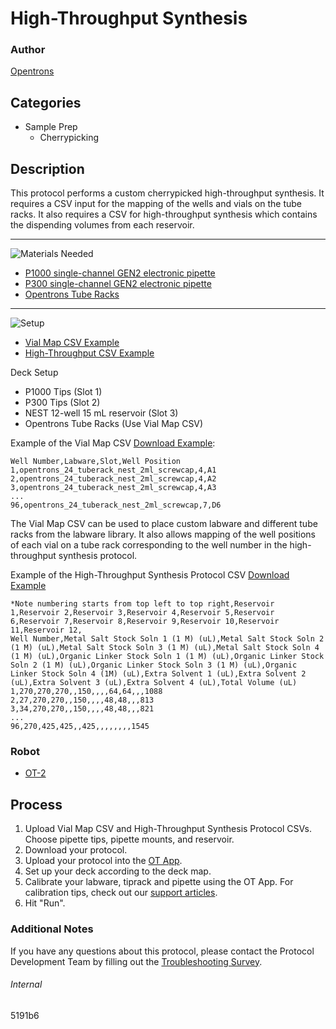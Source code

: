 # High-Throughput Synthesis

### Author
[Opentrons](https://opentrons.com/)

## Categories
* Sample Prep
	* Cherrypicking


## Description
This protocol performs a custom cherrypicked high-throughput synthesis. It requires a CSV input for the mapping of the wells and vials on the tube racks. It also requires a CSV for high-throughput synthesis which contains the dispending volumes from each reservoir.

---

![Materials Needed](https://s3.amazonaws.com/opentrons-protocol-library-website/custom-README-images/001-General+Headings/materials.png)

* [P1000 single-channel GEN2 electronic pipette](https://shop.opentrons.com/collections/ot-2-pipettes/products/single-channel-electronic-pipette)
* [P300 single-channel GEN2 electronic pipette](https://shop.opentrons.com/collections/ot-2-pipettes/products/single-channel-electronic-pipette)
* [Opentrons Tube Racks](https://shop.opentrons.com/collections/racks-and-adapters/products/tube-rack-set-1)

---
![Setup](https://s3.amazonaws.com/opentrons-protocol-library-website/custom-README-images/001-General+Headings/Setup.png)

* [Vial Map CSV Example](https://opentrons-protocol-library-website.s3.amazonaws.com/custom-README-images/5191b6/vial_map.csv)
* [High-Throughput CSV Example](https://opentrons-protocol-library-website.s3.amazonaws.com/custom-README-images/5191b6/htp.csv)

Deck Setup
* P1000 Tips (Slot 1)
* P300 Tips (Slot 2)
* NEST 12-well 15 mL reservoir (Slot 3)
* Opentrons Tube Racks (Use Vial Map CSV)

Example of the Vial Map CSV [Download Example](https://opentrons-protocol-library-website.s3.amazonaws.com/custom-README-images/5191b6/vial_map.csv):
```
Well Number,Labware,Slot,Well Position
1,opentrons_24_tuberack_nest_2ml_screwcap,4,A1
2,opentrons_24_tuberack_nest_2ml_screwcap,4,A2
3,opentrons_24_tuberack_nest_2ml_screwcap,4,A3
...
96,opentrons_24_tuberack_nest_2ml_screwcap,7,D6
```

The Vial Map CSV can be used to place custom labware and different tube racks from the labware library. It also allows mapping of the well positions of each vial on a tube rack corresponding to the well number in the high-throughput synthesis protocol.

Example of the High-Throughput Synthesis Protocol CSV [Download Example](https://opentrons-protocol-library-website.s3.amazonaws.com/custom-README-images/5191b6/htp.csv)
```
*Note numbering starts from top left to top right,Reservoir 1,Reservoir 2,Reservoir 3,Reservoir 4,Reservoir 5,Reservoir 6,Reservoir 7,Reservoir 8,Reservoir 9,Reservoir 10,Reservoir 11,Reservoir 12,
Well Number,Metal Salt Stock Soln 1 (1 M) (uL),Metal Salt Stock Soln 2 (1 M) (uL),Metal Salt Stock Soln 3 (1 M) (uL),Metal Salt Stock Soln 4 (1 M) (uL),Organic Linker Stock Soln 1 (1 M) (uL),Organic Linker Stock Soln 2 (1 M) (uL),Organic Linker Stock Soln 3 (1 M) (uL),Organic Linker Stock Soln 4 (1M) (uL),Extra Solvent 1 (uL),Extra Solvent 2 (uL),Extra Solvent 3 (uL),Extra Solvent 4 (uL),Total Volume (uL)
1,270,270,270,,150,,,,64,64,,,1088
2,27,270,270,,150,,,,48,48,,,813
3,34,270,270,,150,,,,48,48,,,821
...
96,270,425,425,,425,,,,,,,,1545
```

### Robot
* [OT-2](https://opentrons.com/ot-2)

## Process
1. Upload Vial Map CSV and High-Throughput Synthesis Protocol CSVs. Choose pipette tips, pipette mounts, and reservoir.
2. Download your protocol.
3. Upload your protocol into the [OT App](https://opentrons.com/ot-app).
4. Set up your deck according to the deck map.
5. Calibrate your labware, tiprack and pipette using the OT App. For calibration tips, check out our [support articles](https://support.opentrons.com/en/collections/1559720-guide-for-getting-started-with-the-ot-2).
6. Hit "Run".

### Additional Notes
If you have any questions about this protocol, please contact the Protocol Development Team by filling out the [Troubleshooting Survey](https://protocol-troubleshooting.paperform.co/).

###### Internal
5191b6
